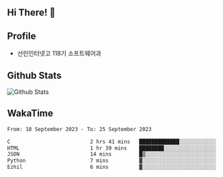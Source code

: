 ## Hi There! 👋

## Profile

-   선린인터넷고 118기 소프트웨어과

## Github Stats

![Github Stats](https://github-readme-stats.vercel.app/api/top-langs/?username=NY0510&theme=tokyonight&hide_border=true&layout=compact)

## WakaTime

<!--START_SECTION:waka-->

```txt
From: 18 September 2023 - To: 25 September 2023

C                          2 hrs 41 mins   █████████████░░░░░░░░░░░░   52.04 %
HTML                       1 hr 39 mins    ████████░░░░░░░░░░░░░░░░░   32.12 %
JSON                       14 mins         █▒░░░░░░░░░░░░░░░░░░░░░░░   04.76 %
Python                     7 mins          ▓░░░░░░░░░░░░░░░░░░░░░░░░   02.54 %
Ezhil                      6 mins          ▓░░░░░░░░░░░░░░░░░░░░░░░░   02.07 %
```

<!--END_SECTION:waka-->
